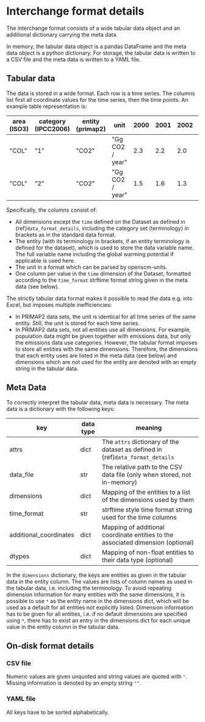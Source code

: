 # Interchange format details

The interchange format consists of a wide tabular data object and an additional
dictionary carrying the meta data.

In memory, the tabular data object is a pandas DataFrame and the meta data object
is a python dictionary.
For storage, the tabular data is written to a CSV file and the meta data is written
to a YAML file.

## Tabular data

The data is stored in a wide format.
Each row is a time series.
The columns list first all coordinate values for the time series, then the time points.
An example table representation is:

| area (ISO3) | category (IPCC2006) | entity (primap2) | unit            | 2000 | 2001 | 2002 | 2003 |
|-------------|---------------------|------------------|-----------------|------|------|------|------|
| "COL"       | "1"                 | "CO2"            | "Gg CO2 / year" | 2.3  | 2.2  | 2.0  | 1.9  |
| "COL"       | "2"                 | "CO2"            | "Gg CO2 / year" | 1.5  | 1.6  | 1.3  | 1.2  |

Specifically, the columns consist of:

- All dimensions except the `time` defined on the Dataset as defined in
  {ref}`data_format_details`,
  including the category set (terminology) in brackets as in the standard data format.
- The entity (with its terminology in brackets, if an entity terminology is defined
  for the dataset), which is used to store the data variable name. The full variable
  name including the global warming potential if applicable is used here.
- The unit in a format which can be parsed by openscm-units.
- One column per value in the `time` dimension of the Dataset, formatted according
  to the `time_format` strftime format string given in the meta data (see below).

The strictly tabular data format makes it possible to read the data e.g. into Excel,
but imposes multiple inefficiencies:

- In PRIMAP2 data sets, the unit is identical for all time series of the same entity.
  Still, the unit is stored for each time series.
- In PRIMAP2 data sets, not all entities use all dimensions. For example, population
  data might be given together with emissions data, but only the emissions data use
  categories. However, the tabular format imposes to store all entities with the same
  dimensions. Therefore, the dimensions that each entity uses are listed in the
  meta data (see below) and dimensions which are not used for the entity are denoted
  with an empty string in the tabular data.

## Meta Data

To correctly interpret the tabular data, meta data is necessary.
The meta data is a dictionary with the following keys:

| key                    | data type | meaning                                                                          |
|------------------------|-----------|----------------------------------------------------------------------------------|
| attrs                  | dict      | The `attrs` dictionary of the dataset as defined in {ref}`data_format_details`   |
| data_file              | str       | The relative path to the CSV data file (only when stored, not in-memory)         |
| dimensions             | dict      | Mapping of the entities to a list of the dimensions used by them                 |
| time_format            | str       | strftime style time format string used for the time columns                      |
| additional_coordinates | dict      | Mapping of additional coordinate entities to the associated dimension (optional) |
| dtypes                 | dict      | Mapping of non-float entities to their data type (optional)                      |

In the `dimensions` dictionary, the keys are entities as given in the tabular data in
the entity column. The values are lists of column names as used in the tabular data,
i.e. including the terminology.
To avoid repeating dimension information for many entities with the same dimensions,
it is possible to use `*` as the entity name in the dimensions dict, which will be used
as a default for all entities not explicitly listed.
Dimension information has to be given for all entities, i.e. if no default dimensions
are specified using `*`, there has to exist an entry in the dimensions dict for each
unique value in the entity column in the tabular data.

## On-disk format details

### CSV file

Numeric values are given unquoted and string values are quoted with `"`.
Missing information is denoted by an empty string `""`.

### YAML file

All keys have to be sorted alphabetically.
